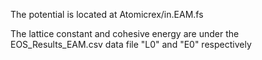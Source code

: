 The potential is located at Atomicrex/in.EAM.fs

The lattice constant and cohesive energy are under the EOS_Results_EAM.csv data file "L0" and "E0" respectively
